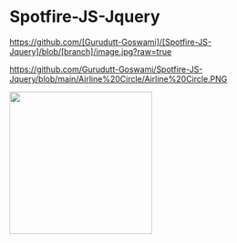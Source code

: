 # Spotfire-JS-Jquery

https://github.com/[Gurudutt-Goswami]/[Spotfire-JS-Jquery]/blob/[branch]/image.jpg?raw=true


https://github.com/Gurudutt-Goswami/Spotfire-JS-Jquery/blob/main/Airline%20Circle/Airline%20Circle.PNG

<img src="hhttps://github.com/Gurudutt-Goswami/Spotfire-JS-Jquery/blob/main/Airline%20Circle/Airline%20Circle.PNG" width="250">
